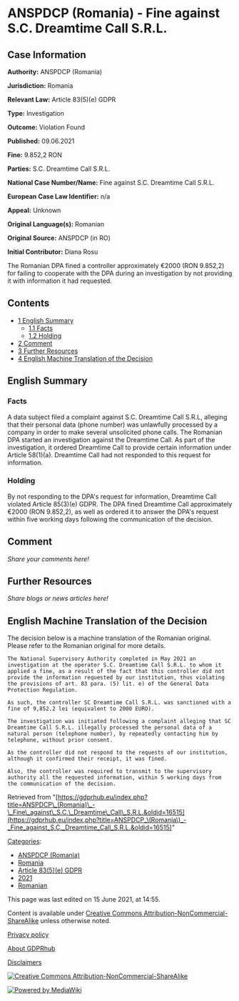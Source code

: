 # ANSPDCP (Romania) - Fine against S.C. Dreamtime Call S.R.L.

## Case Information

**Authority:** ANSPDCP (Romania)

**Jurisdiction:** Romania

**Relevant Law:** Article 83(5)(e) GDPR

**Type:** Investigation

**Outcome:** Violation Found

**Published:** 09.06.2021

**Fine:** 9.852,2 RON

**Parties:** S.C. Dreamtime Call S.R.L.

**National Case Number/Name:** Fine against S.C. Dreamtime Call S.R.L.

**European Case Law Identifier:** n/a

**Appeal:** Unknown

**Original Language(s):** Romanian

**Original Source:** ANSPDCP (in RO)

**Initial Contributor:** Diana Rosu

The Romanian DPA fined a controller approximately €2000 (RON 9.852,2) for failing to cooperate with the DPA during an investigation by not providing it with information it had requested.

## Contents

*   [1 English Summary](#English_Summary)
    *   [1.1 Facts](#Facts)
    *   [1.2 Holding](#Holding)
*   [2 Comment](#Comment)
*   [3 Further Resources](#Further_Resources)
*   [4 English Machine Translation of the Decision](#English_Machine_Translation_of_the_Decision)

## English Summary

### Facts

A data subject filed a complaint against S.C. Dreamtime Call S.R.L, alleging that their personal data (phone number) was unlawfully processed by a company in order to make several unsolicited phone calls. The Romanian DPA started an investigation against the Dreamtime Call. As part of the investigation, it ordered Dreamtime Call to provide certain information under Article 58(1)(a). Dreamtime Call had not responded to this request for information.

### Holding

By not responding to the DPA's request for information, Dreamtime Call violated Article 85(3)(e) GDPR. The DPA fined Dreamtime Call approximately €2000 (RON 9.852,2), as well as ordered it to answer the DPA's request within five working days following the communication of the decision.

## Comment

_Share your comments here!_

## Further Resources

_Share blogs or news articles here!_

## English Machine Translation of the Decision

The decision below is a machine translation of the Romanian original. Please refer to the Romanian original for more details.

```
The National Supervisory Authority completed in May 2021 an investigation at the operator S.C. Dreamtime Call S.R.L. to whom it applied a fine, as a result of the fact that this controller did not provide the information requested by our institution, thus violating the provisions of art. 83 para. (5) lit. e) of the General Data Protection Regulation.

As such, the controller SC Dreamtime Call S.R.L. was sanctioned with a fine of 9,852.2 lei (equivalent to 2000 EURO).

The investigation was initiated following a complaint alleging that SC Dreamtime Call S.R.L. illegally processed the personal data of a natural person (telephone number), by repeatedly contacting him by telephone, without prior consent.

As the controller did not respond to the requests of our institution, although it confirmed their receipt, it was fined.

Also, the controller was required to transmit to the supervisory authority all the requested information, within 5 working days from the communication of the decision.

```

Retrieved from "[https://gdprhub.eu/index.php?title=ANSPDCP\_(Romania)\_-\_Fine\_against\_S.C.\_Dreamtime\_Call\_S.R.L.&oldid=16515](https://gdprhub.eu/index.php?title=ANSPDCP_\(Romania\)_-_Fine_against_S.C._Dreamtime_Call_S.R.L.&oldid=16515)"

[Categories](/index.php?title=Special:Categories "Special:Categories"):

*   [ANSPDCP (Romania)](/index.php?title=Category:ANSPDCP_\(Romania\) "Category:ANSPDCP (Romania)")
*   [Romania](/index.php?title=Category:Romania "Category:Romania")
*   [Article 83(5)(e) GDPR](/index.php?title=Category:Article_83\(5\)\(e\)_GDPR "Category:Article 83(5)(e) GDPR")
*   [2021](/index.php?title=Category:2021 "Category:2021")
*   [Romanian](/index.php?title=Category:Romanian "Category:Romanian")

This page was last edited on 15 June 2021, at 14:55.

Content is available under [Creative Commons Attribution-NonCommercial-ShareAlike](https://creativecommons.org/licenses/by-nc-sa/4.0/) unless otherwise noted.

[Privacy policy](/index.php?title=GDPRhub:Privacy_policy)

[About GDPRhub](/index.php?title=GDPRhub:About)

[Disclaimers](/index.php?title=GDPRhub:General_disclaimer)

[![Creative Commons Attribution-NonCommercial-ShareAlike](/resources/assets/licenses/cc-by-nc-sa.png)](https://creativecommons.org/licenses/by-nc-sa/4.0/)

[![Powered by MediaWiki](/resources/assets/poweredby_mediawiki_88x31.png)](https://www.mediawiki.org/)